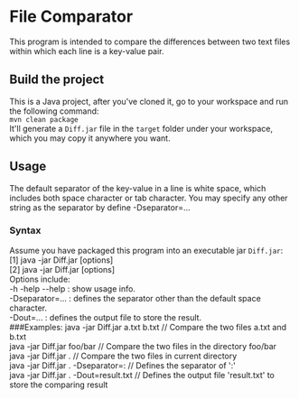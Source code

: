 # File Comparator
This program is intended to compare the differences between two text files within which each line is a key-value pair.
## Build the project
This is a Java project, after you've cloned it, go to your workspace and run the following command: <br/>
`mvn clean package` <br/>
It'll generate a `Diff.jar` file in the `target` folder under your workspace, which you may copy it anywhere you want.
## Usage
The default separator of the key-value in a line is white space, which includes both space character or tab character. You may specify any other string as the separator by define -Dseparator=...
### Syntax
Assume you have packaged this program into an executable jar `Diff.jar`: <br/>
[1] java -jar Diff.jar [options] <file1> <file2> <br/>
[2] java -jar Diff.jar [options] <directory> <br/>
Options include: <br/>
-h -help --help	: show usage info. <br/>
-Dseparator=...	: defines the separator other than the default space character. <br/>
-Dout=...	: defines the output file to store the result. <br/>
###Examples:
java -jar Diff.jar a.txt b.txt 	// Compare the two files a.txt and b.txt <br/>
java -jar Diff.jar foo/bar 	// Compare the two files in the directory foo/bar <br/>
java -jar Diff.jar . 		// Compare the two files in current directory <br/>
java -jar Diff.jar . -Dseparator=: 	// Defines the separator of ':' <br/>
java -jar Diff.jar . -Dout=result.txt 	// Defines the output file 'result.txt' to store the comparing result <br/>


